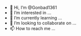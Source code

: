 - 👋 Hi, I’m @Gonbad1361
- 👀 I’m interested in ...
- 🌱 I’m currently learning ...
- 💞️ I’m looking to collaborate on ...
- 📫 How to reach me ...

<!---
Gonbad1361/Gonbad1361 is a ✨ special ✨ repository because its `README.md` (this file) appears on your GitHub profile.
You can click the Preview link to take a look at your changes.
--->
